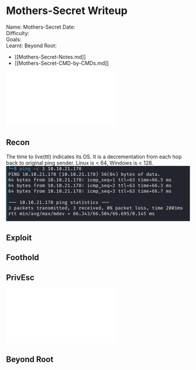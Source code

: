 # Mothers-Secret Writeup

Name: Mothers-Secret
Date:  
Difficulty:  
Goals:  
Learnt:
Beyond Root:

- [[Mothers-Secret-Notes.md]]
- [[Mothers-Secret-CMD-by-CMDs.md]]


![](Mothers-Secret-map.excalidraw.md)

## Recon

The time to live(ttl) indicates its OS. It is a decrementation from each hop back to original ping sender. Linux is < 64, Windows is < 128.
![ping](TryHackMe/Markdown/Mothers-Secret/Screenshots/ping.png)
	
## Exploit

## Foothold

## PrivEsc

![](Mothers-Secret-map.excalidraw.md)

## Beyond Root


